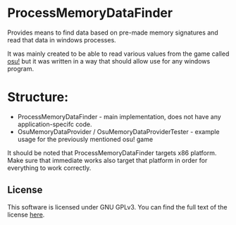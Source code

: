 # ProcessMemoryDataFinder
Provides means to find data based on pre-made memory signatures and read that data in windows processes.

It was mainly created to be able to read various values from the game called [osu!](https://osu.ppy.sh) but it was written in a way that should allow use for any windows program.

# Structure:
 * ProcessMemoryDataFinder - main implementation, does not have any application-specifc code.
 * OsuMemoryDataProvider / OsuMemoryDataProviderTester - example usage for the previously mentioned osu! game
 
It should be noted that ProcessMemoryDataFinder targets x86 platform. Make sure that immediate works also target that platform in order for everything to work correctly.


## License
This software is licensed under GNU GPLv3. You can find the full text of the license [here](https://github.com/Piotrekol/ProcessMemoryDataFinder/blob/master/LICENSE).
